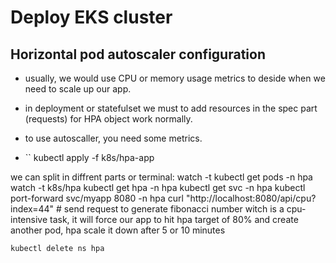 # Deploy EKS cluster 

## Horizontal pod autoscaler configuration

- usually, we would use CPU or memory usage metrics to deside when we need to scale up our app.
- in deployment or statefulset we must to add resources in the spec part (requests) for HPA object work normally.
- to use autoscaller, you need some metrics.

- `` kubectl apply -f k8s/hpa-app 

we can split in diffrent parts or terminal:
    watch -t kubectl get pods -n hpa 
    watch -t k8s/hpa kubectl get hpa -n hpa
    kubectl get svc -n hpa
    kubectl port-forward svc/myapp 8080 -n hpa
    curl "http://localhost:8080/api/cpu?index=44" # send request to generate fibonacci number witch is a cpu-intensive task, it will force our app to hit hpa target of 80% and create another pod, hpa scale it down after 5 or 10 minutes

    kubectl delete ns hpa

